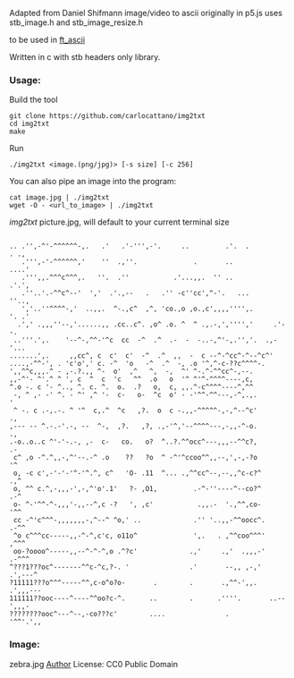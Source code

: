 Adapted from Daniel Shifmann image/video to ascii originally in p5.js
uses stb_image.h and stb_image_resize.h

to be used in [ft_ascii](https://github.com/carlocattano/ft_ascii)

Written in c with stb headers only library.

### Usage:

Build the tool

```
git clone https://github.com/carlocattano/img2txt
cd img2txt
make
```

Run

```
./img2txt <image.(png/jpg)> [-s size] [-c 256]
```

You can also pipe an image into the program:

```
cat image.jpg | ./img2txt
wget -O - <url_to_image> | ./img2txt
```

_img2txt_ picture.jpg, will default to your current terminal size

```

.. .'',-^'-^^^^^^-,.   .'   .'-''',-'.     ..         .'.  .          . .,
   .''',-'-^^^^^^,'    ''  .,''.              .       ..             ....'
   .''',,.^^^c^^^,.   ''.  .''           .'...,,.  '' ..             .'.',
   .''..'.-^^c^--'  ','  .'.,--   .   .'' -c''cc',^-'.   ...         ''..,
   ','..''^^^^-,'  ..,,.  ^-.,c^  ,^, 'co.,o ,o.,c',,,,'''',.        '. .'
  .',' .,,,''--,'......,, .cc..c^. ,o^ .o. ^  ^ .,.-,','''','     .'--.
 ..'''.',.    '--^-,^^-'^c  cc  -^  .^  .-  -  -..-,^'-,.'','.  .,-'...
.......',.     ,,cc^, c  c'  c'  -^  .^  ,,  -  c --^-^cc^-^--^c^'
....,-^^-', . 'c'o',' c. -^  'o   -^  .^  -, .o '^,^-c-??c^^^^-.
',,^^c,,,.^ - ,-.?.,, ^-  o'  ,^   ^,  -,  ^' ^-.^-^^cc^-,--.
,,-^'- ^'.^ ^ ', c  ^  c  'c   ^^  .o   o  '^ ^'^-^^^^----,c,
^.o -. c '- ^.., ^. c. ^.  o.  .?   o,  c, ,,.^-c^^^^----^,^^
 -, ^ ,- -' ^. - ^' ,^ '-  c-   o-  ^c  o' - -'^^-^^---,-^,.,.           '
 ^ -. c .-,.-. ^ '^  c,.^  ^c   ,?.  o  c -.,,-^^^^^-,-,^--^c'          .,
,--- -- ^.-.-'.-, --  ^-,  ,?.   ,?, .,-'^,'--^^^^---,-,,-^-o.          .,
.-o..o..c ^'-'-.-, ,-  c-   co.   o?  ^..?.^^occ^---,,,--^^c?,          .-
 c^ ,o -^.^,,-,^'--.-^ .o    ??   ?o  ^ -^'^ccoo^^,,--,',-,-?o          '^
 o, -c c',-'-'-'^-'^.^, c^   'O- .11  ^... .,^^cc^--,--,,^c-c?^        .,^
 o, ^^ c.^,-,,,-',-,^'o'.1'   ?- ,O1,         .-^-''----^--co?^        .-^
 o- ^-'^^-^-,,,'-,,--^,c -?   ', ,c'           .,,.-  '.,^^,co-        '^^
 cc -^'c^^^-,,,,,,,-,^--^ ^o,' ..             .'' '..,,-^^oocc^.      .-^^
 ^o c^^^cc-----,,-^-^,c'c, o11o^              ',.   . ,^^coo^^^'      ,^^^
 oo-?oooo^-----,,--^-^-^,o .^?c'             .,'     .,'  .,,,-'     .-^^^
^???1???oc^-------^^c-^c,?-. '               .'       --,, ,-,'    .',---^
?11111???o^^^-----^^,c-o^o?o-       .        .       .,^^-',,.    .',,,---
111111??ooc----^----^^oo?c-^.      ..        .      .''''.       ..--',,,-
????????ooc^---^--,-co???c'        ....               .           '^^'.',,

```

### Image:

zebra.jpg [Author](https://www.publicdomainpictures.net/en/view-image.php?image=455680&picture=zebra)
License: CC0 Public Domain
